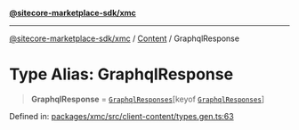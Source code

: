 [**@sitecore-marketplace-sdk/xmc**](../../../../README.md)

***

[@sitecore-marketplace-sdk/xmc](../../../../README.md) / [Content](../README.md) / GraphqlResponse

# Type Alias: GraphqlResponse

> **GraphqlResponse** = [`GraphqlResponses`](GraphqlResponses.md)\[keyof [`GraphqlResponses`](GraphqlResponses.md)\]

Defined in: [packages/xmc/src/client-content/types.gen.ts:63](https://github.com/Sitecore/marketplace-sdk/blob/893df143248e67d8c66e942a96045542130259a0/packages/xmc/src/client-content/types.gen.ts#L63)
